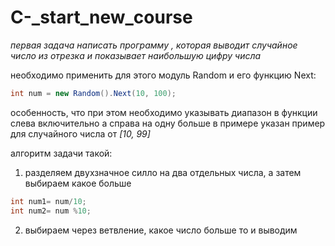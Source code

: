 # C-_start_new_course
*первая задача написать программу , которая выводит случайное число из отрезка и показывает наибольшую цифру числа* 

необходимо применить для этого модуль Random и его функцию Next:
```C#
int num = new Random().Next(10, 100);
```

особенность, что при этом необходимо указывать диапазон в функции слева включительно а справа на одну больше
в примере указан пример для случайного числа от _[10, 99]_

алгоритм задачи такой:
1. разделяем двухзначное силло на два отдельных числа, а затем выбираем какое больше
```C#
int num1= num/10;
int num2= num %10;
```
2. выбираем через ветвление, какое число больше то и выводим
